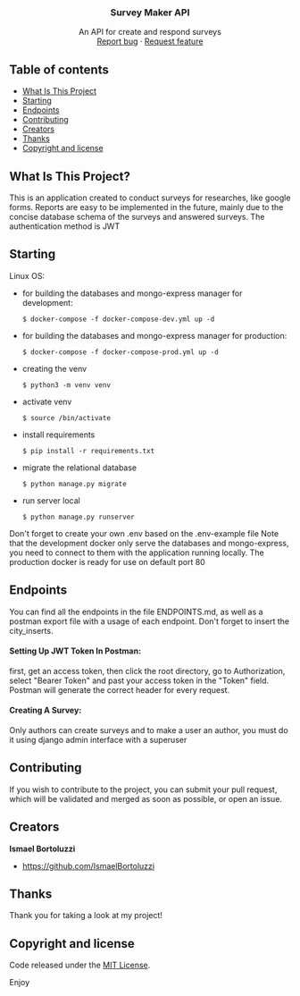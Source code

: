 <p align="center">
  <h3 align="center">Survey Maker API</h3>
  <p align="center">
    An API for create and respond surveys 
    <br>
    <a href="https://github.com/IsmaelBortoluzzi/Survey-Maker-API/issues/new?template=bug.md">Report bug</a>
    ·
    <a href="https://github.com/IsmaelBortoluzzi/Survey-Maker-API/issues/new?template=feature.md&labels=feature">Request feature</a>
  </p>
</p>

## Table of contents

- [What Is This Project](#what-is-this-project)
- [Starting](#starting)
- [Endpoints](#endpoints)
- [Contributing](#contributing)
- [Creators](#creators)
- [Thanks](#thanks)
- [Copyright and license](#copyright-and-license)


## What Is This Project?

This is an application created to conduct surveys for researches, like google forms.
Reports are easy to be implemented in the future, mainly due to the 
concise database schema of the surveys and answered surveys. The authentication
method is JWT


## Starting 
Linux OS:

- for building the databases and mongo-express manager for development: 

      $ docker-compose -f docker-compose-dev.yml up -d
- for building the databases and mongo-express manager for production: 

      $ docker-compose -f docker-compose-prod.yml up -d
- creating the venv

      $ python3 -m venv venv
- activate venv

      $ source /bin/activate
- install requirements

      $ pip install -r requirements.txt
- migrate the relational database

      $ python manage.py migrate
- run server local

      $ python manage.py runserver

Don't forget to create your own .env based on the .env-example file
Note that the development docker only serve the databases and mongo-express, 
you need to connect to them with the application running locally.
The production docker is ready for use on default port 80


## Endpoints

You can find all the endpoints in the file ENDPOINTS.md, as well as a postman export file
with a usage of each endpoint. Don't forget to insert the city_inserts. 


#### Setting Up JWT Token In Postman:

first, get an access token, then click the root directory, go to Authorization, 
select "Bearer Token" and past your access token in the "Token" field. Postman
will generate the correct header for every request.

#### Creating A Survey:

Only authors can create surveys and to make a user an author, you must do it
using django admin interface with a superuser


## Contributing

If you wish to contribute to the project, you can submit your pull request, which will be validated and merged as soon as possible, or open an issue.

## Creators

**Ismael Bortoluzzi**

- <https://github.com/IsmaelBortoluzzi>

## Thanks

Thank you for taking a look at my project!

## Copyright and license

Code released under the [MIT License](https://github.com/IsmaelBortoluzzi/Risc-V-Interpreter/blob/master/LICENSE).

Enjoy
